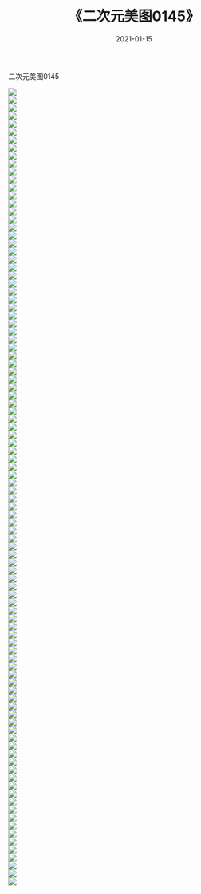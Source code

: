 ﻿---
layout: post
title:  《二次元美图0145》
date:   2021-01-15
img: http://imgx.orgx.ga/二次元/2021/二次元美图0145/000.jpg
categories: [美女, 清纯, 唯美]
---

二次元美图0145

 ![](http://imgx.orgx.ga/二次元/2021/二次元美图0145/001.jpg) <br>![](http://imgx.orgx.ga/二次元/2021/二次元美图0145/002.jpg) <br>![](http://imgx.orgx.ga/二次元/2021/二次元美图0145/003.jpg) <br>![](http://imgx.orgx.ga/二次元/2021/二次元美图0145/004.jpg) <br>![](http://imgx.orgx.ga/二次元/2021/二次元美图0145/005.jpg) <br>![](http://imgx.orgx.ga/二次元/2021/二次元美图0145/006.jpg) <br>![](http://imgx.orgx.ga/二次元/2021/二次元美图0145/007.jpg) <br>![](http://imgx.orgx.ga/二次元/2021/二次元美图0145/008.jpg) <br>![](http://imgx.orgx.ga/二次元/2021/二次元美图0145/009.jpg) <br>![](http://imgx.orgx.ga/二次元/2021/二次元美图0145/010.jpg) <br>![](http://imgx.orgx.ga/二次元/2021/二次元美图0145/011.jpg) <br>![](http://imgx.orgx.ga/二次元/2021/二次元美图0145/012.jpg) <br>![](http://imgx.orgx.ga/二次元/2021/二次元美图0145/013.jpg) <br>![](http://imgx.orgx.ga/二次元/2021/二次元美图0145/014.jpg) <br>![](http://imgx.orgx.ga/二次元/2021/二次元美图0145/015.jpg) <br>![](http://imgx.orgx.ga/二次元/2021/二次元美图0145/016.jpg) <br>![](http://imgx.orgx.ga/二次元/2021/二次元美图0145/017.jpg) <br>![](http://imgx.orgx.ga/二次元/2021/二次元美图0145/018.jpg) <br>![](http://imgx.orgx.ga/二次元/2021/二次元美图0145/019.jpg) <br>![](http://imgx.orgx.ga/二次元/2021/二次元美图0145/020.jpg) <br>![](http://imgx.orgx.ga/二次元/2021/二次元美图0145/021.jpg) <br>![](http://imgx.orgx.ga/二次元/2021/二次元美图0145/022.jpg) <br>![](http://imgx.orgx.ga/二次元/2021/二次元美图0145/023.jpg) <br>![](http://imgx.orgx.ga/二次元/2021/二次元美图0145/024.jpg) <br>![](http://imgx.orgx.ga/二次元/2021/二次元美图0145/025.jpg) <br>![](http://imgx.orgx.ga/二次元/2021/二次元美图0145/026.jpg) <br>![](http://imgx.orgx.ga/二次元/2021/二次元美图0145/027.jpg) <br>![](http://imgx.orgx.ga/二次元/2021/二次元美图0145/028.jpg) <br>![](http://imgx.orgx.ga/二次元/2021/二次元美图0145/029.jpg) <br>![](http://imgx.orgx.ga/二次元/2021/二次元美图0145/030.jpg) <br>![](http://imgx.orgx.ga/二次元/2021/二次元美图0145/031.jpg) <br>![](http://imgx.orgx.ga/二次元/2021/二次元美图0145/032.jpg) <br>![](http://imgx.orgx.ga/二次元/2021/二次元美图0145/033.jpg) <br>![](http://imgx.orgx.ga/二次元/2021/二次元美图0145/034.jpg) <br>![](http://imgx.orgx.ga/二次元/2021/二次元美图0145/035.jpg) <br>![](http://imgx.orgx.ga/二次元/2021/二次元美图0145/036.jpg) <br>![](http://imgx.orgx.ga/二次元/2021/二次元美图0145/037.jpg) <br>![](http://imgx.orgx.ga/二次元/2021/二次元美图0145/038.jpg) <br>![](http://imgx.orgx.ga/二次元/2021/二次元美图0145/039.jpg) <br>![](http://imgx.orgx.ga/二次元/2021/二次元美图0145/040.jpg) <br>![](http://imgx.orgx.ga/二次元/2021/二次元美图0145/041.jpg) <br>![](http://imgx.orgx.ga/二次元/2021/二次元美图0145/042.jpg) <br>![](http://imgx.orgx.ga/二次元/2021/二次元美图0145/043.jpg) <br>![](http://imgx.orgx.ga/二次元/2021/二次元美图0145/044.jpg) <br>![](http://imgx.orgx.ga/二次元/2021/二次元美图0145/045.jpg) <br>![](http://imgx.orgx.ga/二次元/2021/二次元美图0145/046.jpg) <br>![](http://imgx.orgx.ga/二次元/2021/二次元美图0145/047.jpg) <br>![](http://imgx.orgx.ga/二次元/2021/二次元美图0145/048.jpg) <br>![](http://imgx.orgx.ga/二次元/2021/二次元美图0145/049.jpg) <br>![](http://imgx.orgx.ga/二次元/2021/二次元美图0145/050.jpg) <br>![](http://imgx.orgx.ga/二次元/2021/二次元美图0145/051.jpg) <br>![](http://imgx.orgx.ga/二次元/2021/二次元美图0145/052.jpg) <br>![](http://imgx.orgx.ga/二次元/2021/二次元美图0145/053.jpg) <br>![](http://imgx.orgx.ga/二次元/2021/二次元美图0145/054.jpg) <br>![](http://imgx.orgx.ga/二次元/2021/二次元美图0145/055.jpg) <br>![](http://imgx.orgx.ga/二次元/2021/二次元美图0145/056.jpg) <br>![](http://imgx.orgx.ga/二次元/2021/二次元美图0145/057.jpg) <br>![](http://imgx.orgx.ga/二次元/2021/二次元美图0145/058.jpg) <br>![](http://imgx.orgx.ga/二次元/2021/二次元美图0145/059.jpg) <br>![](http://imgx.orgx.ga/二次元/2021/二次元美图0145/060.jpg) <br>![](http://imgx.orgx.ga/二次元/2021/二次元美图0145/061.jpg) <br>![](http://imgx.orgx.ga/二次元/2021/二次元美图0145/062.jpg) <br>![](http://imgx.orgx.ga/二次元/2021/二次元美图0145/063.jpg) <br>![](http://imgx.orgx.ga/二次元/2021/二次元美图0145/064.jpg) <br>![](http://imgx.orgx.ga/二次元/2021/二次元美图0145/065.jpg) <br>![](http://imgx.orgx.ga/二次元/2021/二次元美图0145/066.jpg) <br>![](http://imgx.orgx.ga/二次元/2021/二次元美图0145/067.jpg) <br>![](http://imgx.orgx.ga/二次元/2021/二次元美图0145/068.jpg) <br>![](http://imgx.orgx.ga/二次元/2021/二次元美图0145/069.jpg) <br>![](http://imgx.orgx.ga/二次元/2021/二次元美图0145/070.jpg) <br>![](http://imgx.orgx.ga/二次元/2021/二次元美图0145/071.jpg) <br>![](http://imgx.orgx.ga/二次元/2021/二次元美图0145/072.jpg) <br>![](http://imgx.orgx.ga/二次元/2021/二次元美图0145/073.jpg) <br>![](http://imgx.orgx.ga/二次元/2021/二次元美图0145/074.jpg) <br>![](http://imgx.orgx.ga/二次元/2021/二次元美图0145/075.jpg) <br>![](http://imgx.orgx.ga/二次元/2021/二次元美图0145/076.jpg) <br>![](http://imgx.orgx.ga/二次元/2021/二次元美图0145/077.jpg) <br>![](http://imgx.orgx.ga/二次元/2021/二次元美图0145/078.jpg) <br>![](http://imgx.orgx.ga/二次元/2021/二次元美图0145/079.jpg) <br>![](http://imgx.orgx.ga/二次元/2021/二次元美图0145/080.jpg) <br>![](http://imgx.orgx.ga/二次元/2021/二次元美图0145/081.jpg) <br>![](http://imgx.orgx.ga/二次元/2021/二次元美图0145/082.jpg) <br>![](http://imgx.orgx.ga/二次元/2021/二次元美图0145/083.jpg) <br>![](http://imgx.orgx.ga/二次元/2021/二次元美图0145/084.jpg) <br>![](http://imgx.orgx.ga/二次元/2021/二次元美图0145/085.jpg) <br>![](http://imgx.orgx.ga/二次元/2021/二次元美图0145/086.jpg) <br>![](http://imgx.orgx.ga/二次元/2021/二次元美图0145/087.jpg) <br>![](http://imgx.orgx.ga/二次元/2021/二次元美图0145/088.jpg) <br>![](http://imgx.orgx.ga/二次元/2021/二次元美图0145/089.jpg) <br>![](http://imgx.orgx.ga/二次元/2021/二次元美图0145/090.jpg) <br>![](http://imgx.orgx.ga/二次元/2021/二次元美图0145/091.jpg) <br>![](http://imgx.orgx.ga/二次元/2021/二次元美图0145/092.jpg) <br>![](http://imgx.orgx.ga/二次元/2021/二次元美图0145/093.jpg) <br>![](http://imgx.orgx.ga/二次元/2021/二次元美图0145/094.jpg) <br>![](http://imgx.orgx.ga/二次元/2021/二次元美图0145/095.jpg) <br>![](http://imgx.orgx.ga/二次元/2021/二次元美图0145/096.jpg) <br>![](http://imgx.orgx.ga/二次元/2021/二次元美图0145/097.jpg) <br>![](http://imgx.orgx.ga/二次元/2021/二次元美图0145/098.jpg) <br>![](http://imgx.orgx.ga/二次元/2021/二次元美图0145/099.jpg) <br>![](http://imgx.orgx.ga/二次元/2021/二次元美图0145/100.jpg) <br>